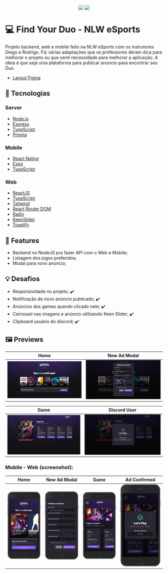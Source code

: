 <p align="center">
  <img src="https://img.shields.io/badge/React-20232A?style=for-the-badge&logo=react&logoColor=61DAFB" />
  <img src="https://img.shields.io/badge/Tailwind_CSS-38B2AC?style=for-the-badge&logo=tailwind-css&logoColor=white" />
</p>

# 💻 Find Your Duo - NLW eSports

Projeto backend, web e mobile feito na NLW eSports com os instrutores Diego e Rodrigo. Fiz várias adaptações que os professores deram dica para melhorar o projeto ou que senti necessidade para melhorar a aplicação.
A ideia é que seja uma plataforma para publicar anúncio para encontrar seu Duo.

- <a href="https://www.figma.com/file/ws8N5kyf7R6y1Ebgc6FvJ2/NLW-eSports-(Community)?node-id=6%3A23" target="_blank">Layout Figma</a>

## 🚀 Tecnologias

### Server 

- [Node.js](https://nodejs.org/en/)
- [Express](https://expressjs.com/pt-br/)
- [TypeScript](https://www.typescriptlang.org/)
- [Prisma](https://prisma.io/)

### Mobile 

- [React Native](https://reactnative.dev/)
- [Expo](https://expo.dev/)
- [TypeScript](https://www.typescriptlang.org/)

### Web 

- [ReactJS](https://reactjs.org/)
- [TypeScript](https://www.typescriptlang.org/)
- [Tailwind](https://tailwindcss.com/)
- [React Router DOM](https://github.com/remix-run/react-router#readme)
- [Radix](https://www.radix-ui.com/)
- [KeenSlider](https://keen-slider.io/)
- [Toastify](https://fkhadra.github.io/react-toastify/introduction)

## 📑 Features

- Backend no NodeJS pra fazer API com o Web e Mobile;
- Listagem dos jogos preferidos;
- Modal para novo anúncio;

## 💡 Desafios

- Responsividade no projeto; ✔️
- Notificação de novo anúncio publicado;  ✔️
- Anúncios dos games quando clicado nele; ✔️
- Carrossel nas imagens e anúncio utilizando Keen Slider; ✔️
- Clipboard usuário do discord; ✔️

## 🖼️ Previews

| Home | New Ad Modal |
| --- | --- |
| <img src="https://github.com/Wallysson/nlw-esports-ignite/blob/main/web/src/assets/Desktop-Home.png"/> | <img src="https://github.com/Wallysson/nlw-esports-ignite/blob/main/web/src/assets/Desktop-NewAdModal.png" /> | 

| Game| Discord User|
| --- | --- |
| <img src="https://github.com/Wallysson/nlw-esports-ignite/blob/main/web/src/assets/Desktop-AdGame.png" /> | <img src="https://github.com/Wallysson/nlw-esports-ignite/blob/main/web/src/assets/Desktop-DiscordUser.png" /> |

### Mobile - Web (screenshot):

| Home | New Ad Modal | Game | Ad Confirmed |
| --- | --- | --- | --- |
| <img src="https://github.com/jfernandesdev/esports/blob/f71897dc0a3aec14accce6d87b3e68ed6d729dc3/web/public/layout/mobile-2.png" width='275px' /> | <img src="https://github.com/jfernandesdev/esports/blob/f71897dc0a3aec14accce6d87b3e68ed6d729dc3/web/public/layout/mobile-1.png" width='275px' /> | <img src="https://github.com/jfernandesdev/esports/blob/f71897dc0a3aec14accce6d87b3e68ed6d729dc3/web/public/layout/mobile-3.png" width='275px' /> | <img src="https://github.com/jfernandesdev/esports/blob/f71897dc0a3aec14accce6d87b3e68ed6d729dc3/web/public/layout/mobile-4.png" width='275px' /> |

